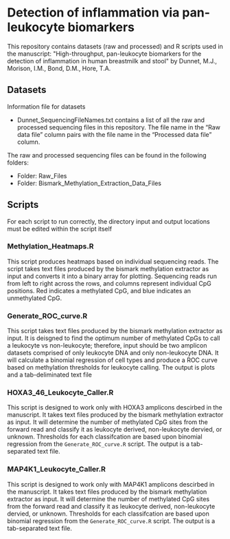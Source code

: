 # Detection of inflammation via pan-leukocyte biomarkers
This repository contains datasets (raw and processed) and R scripts used in the manuscript: "High-throughput, pan-leukocyte biomarkers for the detection of inflammation in human breastmilk and stool" by Dunnet, M.J., Morison, I.M., Bond, D.M., Hore, T.A.

## Datasets
Information file for datasets
-	Dunnet_SequencingFileNames.txt contains a list of all the raw and processed sequencing files in this repository. The file name in the “Raw data file” column pairs with the file name in the “Processed data file” column.

The raw and processed sequencing files can be found in the following folders:
-	Folder: Raw_Files
-	Folder: Bismark_Methylation_Extraction_Data_Files

## Scripts
For each script to run correctly, the directory input and output locations must be edited within the script itself

### Methylation_Heatmaps.R
This script produces heatmaps based on individual sequencing reads. The script takes text files produced by the bismark methylation extractor as input and converts it into a binary array for plotting. Sequencing reads run from left to right across the rows, and columns represent individual CpG positions. Red indicates a methylated CpG, and blue indicates an unmethylated CpG. 

### Generate_ROC_curve.R
This script takes text files produced by the bismark methylation extractor as input. It is deisgned to find the optimum number of methylated CpGs to call a leukocyte vs non-leukocyte; therefore, input should be two amplicon datasets comprised of  only leukocyte DNA and only non-leukocyte DNA. It will calculate a binomial regression of cell types and produce a ROC curve based on methylation thresholds for leukocyte calling. The output is plots and a tab-deliminated text file

### HOXA3_46_Leukocyte_Caller.R
This script is designed to work only with HOXA3 amplicons descirbed in the manuscript. It takes text files produced by the bismark methylation extractor as input. It will determine the number of methylated CpG sites from the forward read and classify it as leukocyte derived, non-leukocyte dervied, or unknown. Thresholds for each classifcation are based upon binomial regression from the `Generate_ROC_curve.R` script. The output is a tab-separated text file.

### MAP4K1_Leukocyte_Caller.R
This script is designed to work only with MAP4K1 amplicons descirbed in the manuscript. It takes text files produced by the bismark methylation extractor as input. It will determine the number of methylated CpG sites from the forward read and classify it as leukocyte derived, non-leukocyte dervied, or unknown. Thresholds for each classifcation are based upon binomial regression from the `Generate_ROC_curve.R` script. The output is a tab-separated text file.

